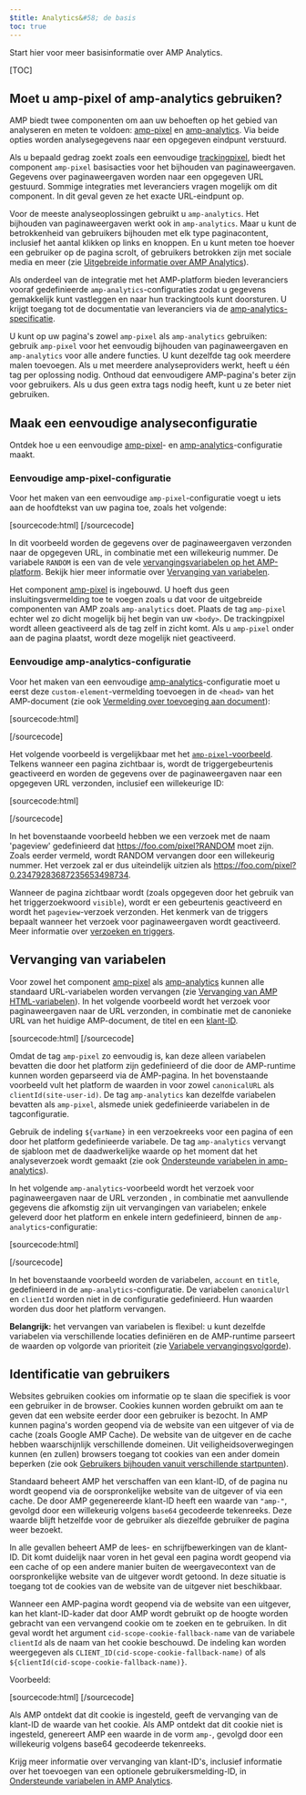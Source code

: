 ```yaml
---
$title: Analytics&#58; de basis
toc: true
---
```


Start hier voor meer basisinformatie over AMP Analytics.

[TOC]

## Moet u amp-pixel of amp-analytics gebruiken?

AMP biedt twee componenten om aan uw behoeften op het gebied van analyseren en meten te voldoen:
[amp-pixel](/docs/reference/amp-pixel.html) en
[amp-analytics](/docs/reference/extended/amp-analytics.html).
Via beide opties worden analysegegevens naar een opgegeven eindpunt verstuurd.

Als u bepaald gedrag zoekt zoals een eenvoudige
[trackingpixel](https://en.wikipedia.org/wiki/Web_beacon#Implementation),
biedt het component `amp-pixel` basisacties voor het bijhouden van paginaweergaven.
Gegevens over paginaweergaven worden naar een opgegeven URL gestuurd.
Sommige integraties met leveranciers vragen mogelijk om dit component.
In dit geval geven ze het exacte URL-eindpunt op.

Voor de meeste analyseoplossingen gebruikt u `amp-analytics`.
Het bijhouden van paginaweergaven werkt ook in `amp-analytics`.
Maar u kunt de betrokkenheid van gebruikers bijhouden met elk type paginacontent,
inclusief het aantal klikken op links en knoppen.
En u kunt meten toe hoever een gebruiker op de pagina scrolt,
of gebruikers betrokken zijn met sociale media en meer
(zie
[Uitgebreide informatie over AMP Analytics](/docs/guides/analytics/deep_dive_analytics.html)).

Als onderdeel van de integratie met het AMP-platform
bieden leveranciers vooraf gedefinieerde `amp-analytics`-configuraties
zodat u gegevens gemakkelijk kunt vastleggen en naar hun trackingtools kunt doorsturen.
U krijgt toegang tot de documentatie van leveranciers via de
[amp-analytics-specificatie](/docs/reference/extended/amp-analytics.html).

U kunt op uw pagina's zowel `amp-pixel` als `amp-analytics` gebruiken:
gebruik `amp-pixel` voor het eenvoudig bijhouden van paginaweergaven
en `amp-analytics` voor alle andere functies.
U kunt dezelfde tag ook meerdere malen toevoegen.
Als u met meerdere analyseproviders werkt,
heeft u één tag per oplossing nodig.
Onthoud dat eenvoudigere AMP-pagina's beter zijn voor gebruikers.
Als u dus geen extra tags nodig heeft, kunt u ze beter niet gebruiken.

## Maak een eenvoudige analyseconfiguratie

Ontdek hoe u een eenvoudige
[amp-pixel](/docs/reference/amp-pixel.html)- en
[amp-analytics](/docs/reference/extended/amp-analytics.html)-configuratie maakt.

### Eenvoudige amp-pixel-configuratie

Voor het maken van een eenvoudige `amp-pixel`-configuratie
voegt u iets aan de hoofdtekst van uw pagina toe, zoals het volgende:

[sourcecode:html]
<amp-pixel src="https://foo.com/pixel?RANDOM"></amp-pixel>
[/sourcecode]

In dit voorbeeld
worden de gegevens over de paginaweergaven verzonden naar de opgegeven URL, in combinatie met een willekeurig nummer.
De variabele `RANDOM` is een van de vele
[vervangingsvariabelen op het AMP-platform](https://github.com/ampproject/amphtml/blob/master/spec/amp-var-substitutions.md).
Bekijk hier meer informatie over
[Vervanging van variabelen](/docs/guides/analytics/analytics_basics.html#variable-substitution).

Het component [amp-pixel](/docs/reference/amp-pixel.html)
is ingebouwd.
U hoeft dus geen insluitingsvermelding toe te voegen zoals u dat
voor de uitgebreide componenten van AMP zoals `amp-analytics` doet.
Plaats de tag `amp-pixel` echter wel zo dicht mogelijk
bij het begin van uw `<body>`.
De trackingpixel wordt alleen geactiveerd als de tag zelf in zicht komt.
Als u `amp-pixel` onder aan de pagina plaatst,
wordt deze mogelijk niet geactiveerd.

### Eenvoudige amp-analytics-configuratie

Voor het maken van een eenvoudige
[amp-analytics](/docs/reference/extended/amp-analytics.html)-configuratie
moet u eerst deze `custom-element`-vermelding toevoegen
in de `<head>` van het AMP-document (zie ook
[Vermelding over toevoeging aan document](/docs/reference/extended.html#component-inclusion-declaration)):

[sourcecode:html]
<script async custom-element="amp-analytics" src="https://cdn.ampproject.org/v0/amp-analytics-0.1.js"></script>
[/sourcecode]

Het volgende voorbeeld is vergelijkbaar met het [`amp-pixel`-voorbeeld](/docs/guides/analytics/analytics_basics.html#simple-amp-pixel-configuration).
Telkens wanneer een pagina zichtbaar is,
wordt de triggergebeurtenis geactiveerd en
worden de gegevens over de paginaweergaven naar een opgegeven URL verzonden, inclusief een willekeurige ID:

[sourcecode:html]
<amp-analytics>
<script type="application/json">
{
  "requests": {
    "pageview": "https://foo.com/pixel?RANDOM",
  },
  "triggers": {
    "trackPageview": {
      "on": "visible",
      "request": "pageview"
    }
  }
}
</script>
</amp-analytics>
[/sourcecode]

In het bovenstaande voorbeeld hebben we een verzoek met de naam 'pageview' gedefinieerd dat https://foo.com/pixel?RANDOM moet zijn. Zoals eerder vermeld, wordt RANDOM vervangen door een willekeurig nummer. Het verzoek zal er dus uiteindelijk uitzien als https://foo.com/pixel?0.23479283687235653498734.

Wanneer de pagina zichtbaar wordt
(zoals opgegeven door het gebruik van het triggerzoekwoord `visible`),
wordt er een gebeurtenis geactiveerd en wordt het `pageview`-verzoek verzonden.
Het kenmerk van de triggers bepaalt wanneer het verzoek voor paginaweergaven wordt geactiveerd.
Meer informatie over [verzoeken en triggers](/docs/guides/analytics/deep_dive_analytics.html#requests-triggers--transports).

## Vervanging van variabelen

Voor zowel het component [amp-pixel](/docs/reference/amp-pixel.html) als
[amp-analytics](/docs/reference/extended/amp-analytics.html)
kunnen alle standaard URL-variabelen worden vervangen (zie
[Vervanging van AMP HTML-variabelen](https://github.com/ampproject/amphtml/blob/master/spec/amp-var-substitutions.md)).
In het volgende voorbeeld
wordt het verzoek voor paginaweergaven naar de URL verzonden,
in combinatie met de canonieke URL van het huidige AMP-document, de titel en een
[klant-ID](/docs/guides/analytics/analytics_basics.html#user-identification).

[sourcecode:html]
<amp-pixel src="https://example.com/analytics?url=${canonicalUrl}&title=${title}&clientId=${clientId(site-user-id)}"></amp-pixel>
[/sourcecode]

Omdat de tag
`amp-pixel` zo eenvoudig is, kan deze alleen variabelen bevatten die door het platform zijn gedefinieerd
of die door de AMP-runtime kunnen worden geparseerd via de AMP-pagina.
In het bovenstaande voorbeeld
vult het platform de waarden in voor zowel
`canonicalURL` als `clientId(site-user-id)`.
De tag `amp-analytics` kan dezelfde variabelen bevatten als `amp-pixel`,
alsmede uniek gedefinieerde variabelen in de tagconfiguratie.

Gebruik de indeling `${varName}` in een verzoekreeks voor een pagina
of een door het platform gedefinieerde variabele.
De tag `amp-analytics` vervangt de sjabloon met de daadwerkelijke waarde
op het moment dat het analyseverzoek wordt gemaakt (zie ook
[Ondersteunde variabelen in amp-analytics](https://github.com/ampproject/amphtml/blob/master/extensions/amp-analytics/analytics-vars.md)).

In het volgende `amp-analytics`-voorbeeld
wordt het verzoek voor paginaweergaven naar de URL verzonden
, in combinatie met aanvullende gegevens die afkomstig zijn uit vervangingen van variabelen;
enkele geleverd door het platform en
enkele intern gedefinieerd,
binnen de `amp-analytics`-configuratie:

[sourcecode:html]
<amp-analytics>
<script type="application/json">
{
  "requests": {
    "pageview":"https://example.com/analytics?url=${canonicalUrl}&title=${title}&acct=${account}&clientId=${clientId(site-user-id)}",
  },
  "vars": {
    "account": "ABC123",
  },
  "triggers": {
    "someEvent": {
      "on": "visible",
      "request": "pageview",
      "vars": {
        "title": "My homepage",
      }
    }
  }
}
</script>
</amp-analytics>
[/sourcecode]

In het bovenstaande voorbeeld
worden de variabelen, `account` en `title`, gedefinieerd
in de `amp-analytics`-configuratie.
De variabelen `canonicalUrl` en `clientId` worden niet in de configuratie gedefinieerd.
Hun waarden worden dus door het platform vervangen.

**Belangrijk:** het vervangen van variabelen is flexibel:
u kunt dezelfde variabelen via verschillende locaties definiëren
en de AMP-runtime parseert de waarden op volgorde van prioriteit
(zie [Variabele vervangingsvolgorde](/docs/guides/analytics/deep_dive_analytics.html#variable-substitution-ordering)).

## Identificatie van gebruikers

Websites gebruiken cookies om informatie op te slaan die specifiek is voor een gebruiker in de browser.
Cookies kunnen worden gebruikt om aan te geven dat een website eerder door een gebruiker is bezocht.
In AMP
kunnen pagina's worden geopend via de website van een uitgever of via de cache
(zoals Google AMP Cache).
De website van de uitgever en de cache hebben waarschijnlijk verschillende domeinen.
Uit veiligheidsoverwegingen
kunnen (en zullen) browsers toegang tot cookies van een ander domein beperken
(zie ook
[Gebruikers bijhouden vanuit verschillende startpunten](https://github.com/ampproject/amphtml/blob/master/extensions/amp-analytics/cross-origin-tracking.md)).

Standaard
beheert AMP het verschaffen van een klant-ID, of de pagina nu wordt geopend via de oorspronkelijke website van de uitgever of via een cache.
De door AMP gegenereerde klant-ID heeft een waarde van `"amp-"`,
gevolgd door een willekeurig volgens `base64` gecodeerde tekenreeks. Deze waarde blijft hetzelfde
voor de gebruiker als diezelfde gebruiker de pagina weer bezoekt.

In alle gevallen beheert AMP de lees- en schrijfbewerkingen van de klant-ID.
Dit komt duidelijk naar voren in het geval een pagina wordt geopend
via een cache of op een andere manier buiten de weergavecontext
van de oorspronkelijke website van de uitgever wordt getoond.
In deze situatie is toegang tot de cookies van de website van de uitgever niet beschikbaar.

Wanneer een AMP-pagina wordt geopend via de website van een uitgever,
kan het klant-ID-kader dat door AMP wordt gebruikt op de hoogte worden gebracht van een vervangend cookie
om te zoeken en te gebruiken.
In dit geval
wordt het argument `cid-scope-cookie-fallback-name` van de variabele `clientId`
als de naam van het cookie beschouwd.
De indeling kan worden weergegeven als
`CLIENT_ID(cid-scope-cookie-fallback-name)` of als
`${clientId(cid-scope-cookie-fallback-name)}`.

Voorbeeld:

[sourcecode:html]
<amp-pixel src="https://foo.com/pixel?cid=CLIENT_ID(site-user-id-cookie-fallback-name)"></amp-pixel>
[/sourcecode]

Als AMP ontdekt dat dit cookie is ingesteld,
geeft de vervanging van de klant-ID de waarde van het cookie.
Als AMP ontdekt dat dit cookie niet is ingesteld,
genereert AMP een waarde in de vorm `amp-`, gevolgd door
een willekeurig volgens base64 gecodeerde tekenreeks.

Krijg meer informatie over vervanging van klant-ID's,
inclusief informatie over het toevoegen van een optionele gebruikersmelding-ID, in
[Ondersteunde variabelen in AMP Analytics](https://github.com/ampproject/amphtml/blob/master/extensions/amp-analytics/analytics-vars.md).
